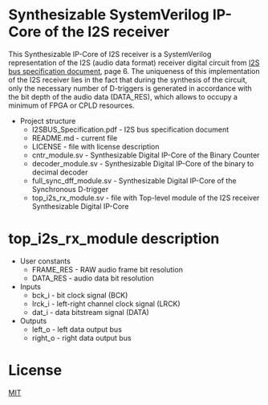 # Synthesizable SystemVerilog IP-Core of the I2S receiver

This Synthesizable IP-Core of I2S receiver is a SystemVerilog representation of the I2S (audio data format) receiver digital circuit from [I2S bus specification document](./I2SBUS_Specification.pdf "I2S bus specification"), page 6. The uniqueness of this implementation of the I2S receiver lies in the fact that during the synthesis of the circuit, only the necessary number of D-triggers is generated in accordance with the bit depth of the audio data (DATA_RES), which allows to occupy a minimum of FPGA or CPLD resources.

* Project structure
	* I2SBUS_Specification.pdf - I2S bus specification document
	* README.md - current file
	* LICENSE - file with license description
  * cntr_module.sv - Synthesizable Digital IP-Core of the Binary Counter
  * decoder_module.sv  - Synthesizable Digital IP-Core of the binary to decimal decoder
  * full_sync_dff_module.sv - Synthesizable Digital IP-Core of the Synchronous D-trigger
  * top_i2s_rx_module.sv - file with Top-level module of the I2S receiver Synthesizable Digital IP-Core

# top_i2s_rx_module description

* User constants
  * FRAME_RES - RAW audio frame bit resolution
  * DATA_RES - audio data bit resolution
* Inputs
  * bck_i - bit clock signal (BCK)
  * lrck_i - left-right channel clock signal (LRCK)
  * dat_i - data bitstream signal (DATA)
* Outputs
  * left_o - left data output bus
  * right_o - right data output bus
  
# License
  
[MIT](./LICENSE "License Description")
